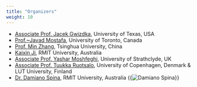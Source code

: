 ```yaml
---
title: "Organizers"
weight: 10
---
```



- [Associate Prof. Jacek Gwizdka](https://jacekg.ischool.utexas.edu/), University of Texas, USA
- [Prof.~Javad Mostafa](https://ischool.utoronto.ca/faculty-profile/javed-mostafa/), University of Toronto, Canada
- [Prof. Min Zhang](http://www.thuir.cn/group/~mzhang/), Tsinghua University, China
- [Kaixin Ji](https://ji-kaixin.com), RMIT University, Australia
- [Associate Prof. Yashar Moshfeghi](https://academic.yashmosh.com), University of Strathclyde, UK
- [Associate Prof. Tuukka Ruotsalo](https://www.lut.fi/fi/profiilit/tuukka-ruotsalo), University of Copenhagen, Denmark & LUT University, Finland
- [Dr. Damiano Spina](https://www.damianospina.com), RMIT University, Australia
{{<img src="images/damiano.jpg" alt="Damiano Spina" size="1000px" >}}

